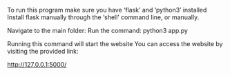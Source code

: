 To run this program make sure you have ‘flask’ and ‘python3’ installed
Install flask manually through the ‘shell’ command line, or manually.

Navigate to the main folder:
Run the command:
	python3 app.py

Running this command will start the website
You can access the website by visiting the provided link:

http://127.0.0.1:5000/